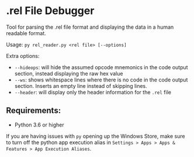 # .rel File Debugger
Tool for parsing the .rel file format and displaying the data in a human readable format.

Usage: `py rel_reader.py <rel file> [--options]`

Extra options:
* `--hideops`: will hide the assumed opcode mnemonics in the code output section, instead displaying the raw hex value
* `--ws`: shows whitespace lines where there is no code in the code output section. Inserts an empty line instead of skipping lines.
* `--header`: will display only the header information for the `.rel` file

## Requirements: 
* Python 3.6 or higher

If you are having issues with `py` opening up the Windows Store, make sure to turn off the python app execution alias in `Settings > Apps > Apps & Features > App Execution Aliases`.
